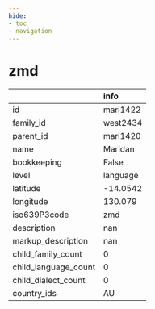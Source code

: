 ```yaml
---
hide:
- toc
- navigation
---
```

# zmd
|                      | info     |
|:---------------------|:---------|
| id                   | mari1422 |
| family_id            | west2434 |
| parent_id            | mari1420 |
| name                 | Maridan  |
| bookkeeping          | False    |
| level                | language |
| latitude             | -14.0542 |
| longitude            | 130.079  |
| iso639P3code         | zmd      |
| description          | nan      |
| markup_description   | nan      |
| child_family_count   | 0        |
| child_language_count | 0        |
| child_dialect_count  | 0        |
| country_ids          | AU       |
